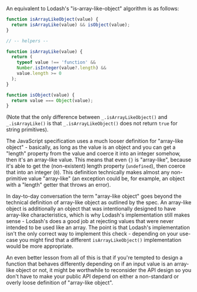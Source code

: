 An equivalent to Lodash's "is-array-like-object" algorithm is as follows:

```javascript
function isArrayLikeObject(value) {
  return isArrayLike(value) && isObject(value);
}

// -- helpers --

function isArrayLike(value) {
  return (
    typeof value !== 'function' &&
    Number.isInteger(value?.length) &&
    value.length >= 0
  );
}

function isObject(value) {
  return value === Object(value);
}
```

(Note that the only difference between `_.isArrayLikeObject()` and `_.isArrayLike()` is that `_.isArrayLikeObject()` does not return `true` for string primitives).

The JavaScript specification uses a much looser definition for "array-like object" - basically, as long as the value is an object and you can get a "length" property from the value and coerce it into an integer somehow, then it's an array-like value. This means that even `{}` is "array-like", because it's able to get the (non-existent) length property (`undefined`), then coerce that into an integer (`0`). This definition technically makes almost any non-primitive value "array-like" (an exception could be, for example, an object with a "length" getter that throws an error).

In day-to-day conversation the term "array-like object" goes beyond the technical definition of array-like object as outlined by the spec. An array-like object is additionally an object that was intentionally designed to have array-like characteristics, which is why Lodash's implementation still makes sense - Lodash's does a good job at rejecting values that were never intended to be used like an array. The point is that Lodash's implementation isn't the only correct way to implement this check - depending on your use-case you might find that a different `isArrayLikeObject()` implementation would be more appropriate.

An even better lesson from all of this is that if you're tempted to design a function that behaves differently depending on if an input value is an array-like object or not, it might be worthwhile to reconsider the API design so you don't have to make your public API depend on either a non-standard or overly loose definition of "array-like object".
